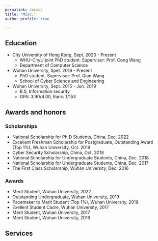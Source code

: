 ```yaml
---
permalink: /misc/
title: "Misc."
author_profile: true

---
```

## Education 
- City University of Hong Kong, Sept. 2020 - Present
  - WHU-CityU joint PhD student. Supervisor: Prof. Cong Wang
  - Department of Computer Science
- Wuhan University, Spet. 2019 - Present
  - PhD student. Supervisor: Prof. Qian Wang
  - School of Cyber Science and Engineering
- Wuhan University, Sept. 2015 - Jun. 2019
  - B.S, Information security
  - GPA: 3.90/4.00, Rank: 1/153

## Awards and honors
### Scholarships
* National Scholarship for Ph.D Students, China, Dec. 2022
* Excellent Freshman Scholarship for Postgraduate, Outstanding Award (Top 1%), Wuhan University, Oct. 2019
* Cyber Security Scholarship, China, Oct. 2018
* National Scholarship for Undergraduate Students, China, Dec. 2018
* National Scholarship for Undergraduate Students, China, Dec. 2017
* The First Class Scholarship, Wuhan University, Dec. 2016


### Awards
* Merit Student, Wuhan University, 2022
* Outstanding Undergraduate, Wuhan University, 2019
* Pacemaker to Merit Student (Top 1%), Wuhan University, 2018
* Exellent Student Cadre, Wuhan University, 2017
* Merit Student, Wuhan University, 2017
* Merit Student, Wuhan University, 2016


## Services
